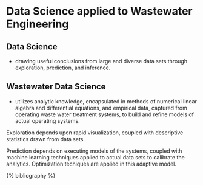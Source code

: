 Data Science applied to Wastewater Engineering
====================

## Data Science
- drawing useful conclusions from large and diverse data
sets through exploration, prediction, and inference.

## Wastewater Data Science
- utilizes analytic knowledge,
encapsulated in methods of numerical linear algebra and differential equations, and
empirical data, captured from operating waste water treatment systems, to build and refine
models of actual operating systems.

Exploration depends upon rapid visualization, coupled with  descriptive statistics drawn from data sets.

Prediction depends on executing models of the systems, coupled with machine learning techniques applied to actual data sets to calibrate the analytics.  Optimization techiques are applied in this adaptive model.

{% bibliography %}
